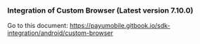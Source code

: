 
### Integration of Custom Browser (Latest version 7.10.0)

Go to this document:
https://payumobile.gitbook.io/sdk-integration/android/custom-browser
